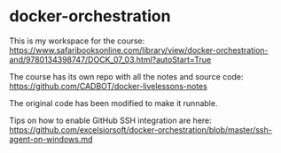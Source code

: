# docker-orchestration

This is my workspace for the course: https://www.safaribooksonline.com/library/view/docker-orchestration-and/9780134398747/DOCK_07_03.html?autoStart=True

The course has its own repo with all the notes and source code: https://github.com/CADBOT/docker-livelessons-notes  

The original code has been modified to make it runnable.

Tips on how to enable GitHub SSH integration are here: https://github.com/excelsiorsoft/docker-orchestration/blob/master/ssh-agent-on-windows.md 
